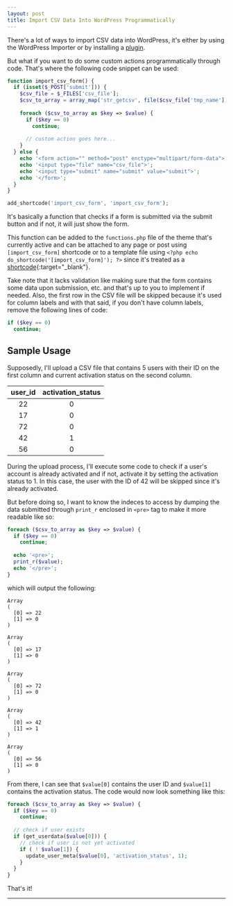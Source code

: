 ```yaml
---
layout: post
title: Import CSV Data Into WordPress Programmatically
---
```


There's a lot of ways to import CSV data into WordPress, it's either by using the WordPress Importer or by installing a [plugin](https://kennyalmendral.github.io/wordpress-plugins-nutshell/).

But what if you want to do some custom actions programmatically through code. That's where the following code snippet can be used:

```php
function import_csv_form() {
  if (isset($_POST['submit'])) {
    $csv_file = $_FILES['csv_file'];
    $csv_to_array = array_map('str_getcsv', file($csv_file['tmp_name']));
		
    foreach ($csv_to_array as $key => $value) {
      if ($key == 0)
        continue;
        
      // custom action goes here...
    }
  } else {
    echo '<form action="" method="post" enctype="multipart/form-data">';
    echo '<input type="file" name="csv_file">';
    echo '<input type="submit" name="submit" value="submit">';
    echo '</form>';
  }
}

add_shortcode('import_csv_form', 'import_csv_form');
```

It's basically a function that checks if a form is submitted via the submit button and if not, it will just show the form.

This function can be added to the `functions.php` file of the theme that's currently active and can be attached to any page or post using `[import_csv_form]` shortcode or to a template file using `<?php echo do_shortcode('[import_csv_form]'); ?>` since it's treated as a [shortcode](https://codex.wordpress.org/Shortcode){:target="_blank"}.

Take note that it lacks validation like making sure that the form contains some data upon submission, etc. and that's up to you to implement if needed. Also, the first row in the CSV file will be skipped because it's used for column labels and with that said, if you don't have column labels, remove the following lines of code:

```php
if ($key == 0)
  continue;
```

## Sample Usage

Supposedly, I'll upload a CSV file that contains 5 users with their ID on the first column and current activation status on the second column.

| user_id | activation_status |
| :-----: | :---------------: |
| 22      | 0                 |
| 17      | 0                 |
| 72      | 0                 |
| 42      | 1                 |
| 56      | 0                 |

During the upload process, I'll execute some code to check if a user's account is already activated and if not, activate it by setting the activation status to 1. In this case, the user with the ID of 42 will be skipped since it's already activated.

But before doing so, I want to know the indeces to access by dumping the data submitted through `print_r` enclosed in `<pre>` tag to make it more readable like so:

```php
foreach ($csv_to_array as $key => $value) {
  if ($key == 0)
    continue;
    
  echo '<pre>';
  print_r($value);
  echo '</pre>';
}
```

which will output the following:

```
Array
(
  [0] => 22
  [1] => 0
)

Array
(
  [0] => 17
  [1] => 0
)

Array
(
  [0] => 72
  [1] => 0
)

Array
(
  [0] => 42
  [1] => 1
)

Array
(
  [0] => 56
  [1] => 0
)
```

From there, I can see that `$value[0]` contains the user ID and `$value[1]` contains the activation status. The code would now look something like this:

```php
foreach ($csv_to_array as $key => $value) {
  if ($key == 0)
    continue;
    
  // check if user exists
  if (get_userdata($value[0])) {
    // check if user is not yet activated
    if ( ! $value[1]) {
      update_user_meta($value[0], 'activation_status', 1);
    }
  }
}
```
That's it!

----
